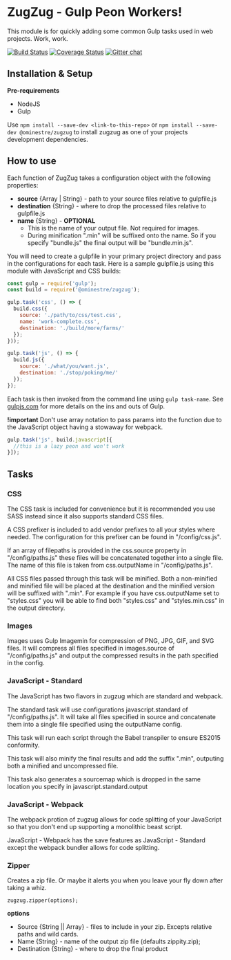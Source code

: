 # ZugZug - Gulp Peon Workers!

This module is for quickly adding some common Gulp tasks used in web projects.  Work, work.

[![Build Status](https://travis-ci.org/ominestre/zugzug.svg?branch=master)](https://travis-ci.org/ominestre/zugzug)
[![Coverage Status](https://coveralls.io/repos/github/ominestre/zugzug/badge.svg?branch=masters)](https://coveralls.io/github/ominestre/zugzug?branch=master)
[![Gitter chat](https://badges.gitter.im/gitterHQ/gitter.png)](https://gitter.im/ominestre-zugzug/Lobby)

## Installation & Setup

**Pre-requirements**
* NodeJS
* Gulp

Use ```npm install --save-dev <link-to-this-repo>```  or ```npm install --save-dev @ominestre/zugzug``` to install zugzug as one of your projects development dependencies.

## How to use

Each function of ZugZug takes a configuration object with the following properties:
* **source** {Array | String} - path to your source files relative to gulpfile.js
* **destination** {String} - where to drop the processed files relative to gulpfile.js
* **name** {String} - **OPTIONAL**
  * This is the name of your output file.  Not required for images.
  * During minification ".min" will be suffixed onto the name.  So if you specify "bundle.js" the final output will be "bundle.min.js".

You will need to create a gulpfile in your primary project directory and pass in the configurations for each task.  Here is a sample gulpfile.js using this module with JavaScript and CSS builds:

```JavaScript
const gulp = require('gulp');
const build = require('@ominestre/zugzug');

gulp.task('css', () => {
  build.css({
    source: './path/to/css/test.css',
    name: 'work-complete.css',
    destination: './build/more/farms/'
  });
}));

gulp.task('js', () => {
  build.js({
    source: './what/you/want.js',
    destination: './stop/poking/me/'
  });
});
```

Each task is then invoked from the command line using ```gulp task-name```.  See [gulpjs.com](http://www.gulpjs.com) for more details on the ins and outs of Gulp.

**!important** Don't use array notation to pass params into the function due to the JavaScript object having a stowaway for webpack.

```JavaScript
gulp.task('js', build.javascript[{
  //this is a lazy peon and won't work
}]);
```

## Tasks

### CSS

The CSS task is included for convenience but it is recommended you use SASS instead since it also supports standard CSS files.  

A CSS prefixer is included to add vendor prefixes to all your styles where needed.  The configuration for this prefixer can be found in "/config/css.js".

If an array of filepaths is provided in the css.source property in "/config/paths.js" these files will be concatenated together into a single file.  The name of this file is taken from css.outputName in "/config/paths.js".

All CSS files passed through this task will be minified.  Both a non-minified and minified file will be placed at the destination and the minified version will be suffixed with ".min".  For example if you have css.outputName set to "styles.css" you will be able to find both "styles.css" and "styles.min.css" in the output directory. 

### Images

Images uses Gulp Imagemin for compression of PNG, JPG, GIF, and SVG files. It will compress all files specified in images.source of "/config/paths.js" and output the compressed results in the path specified in the config.

### JavaScript - Standard

The JavaScript has two flavors in zugzug which are standard and webpack.

The standard task will use configurations javascript.standard of "/config/paths.js".  It will take all files specified in source and concatenate them into a single file specified using the outputName config.

This task will run each script through the Babel transpiler to ensure ES2015 conformity.

This task will also minify the final results and add the suffix ".min", outputing both a minified and uncompressed file.

This task also generates a sourcemap which is dropped in the same location you specify in javascript.standard.output

### JavaScript - Webpack

The webpack protion of zugzug allows for code splitting of your JavaScript so that you don't end up supporting a monolithic beast script.

JavaScript - Webpack has the save features as JavaScript - Standard except the webpack bundler allows for code splitting.  

### Zipper

Creates a zip file.  Or maybe it alerts you when you leave your fly down after taking a whiz.

```zugzug.zipper(options);```

**options**
* Source {String || Array} - files to include in your zip.  Excepts relative paths and wild cards.
* Name {String} - name of the output zip file (defaults zippity.zip);
* Destination {String} - where to drop the final product
